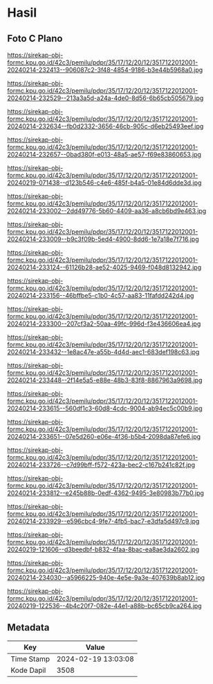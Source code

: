 # Hasil

## Foto C Plano

https://sirekap-obj-formc.kpu.go.id/42c3/pemilu/pdpr/35/17/12/20/12/3517122012001-20240214-232413--906087c2-3f48-4854-9186-b3e44b5968a0.jpg

https://sirekap-obj-formc.kpu.go.id/42c3/pemilu/pdpr/35/17/12/20/12/3517122012001-20240214-232529--213a3a5d-a24a-4de0-8d56-6b65cb505679.jpg

https://sirekap-obj-formc.kpu.go.id/42c3/pemilu/pdpr/35/17/12/20/12/3517122012001-20240214-232634--fb0d2332-3656-46cb-905c-d6eb25493eef.jpg

https://sirekap-obj-formc.kpu.go.id/42c3/pemilu/pdpr/35/17/12/20/12/3517122012001-20240214-232657--0bad380f-e013-48a5-ae57-f69e83860653.jpg

https://sirekap-obj-formc.kpu.go.id/42c3/pemilu/pdpr/35/17/12/20/12/3517122012001-20240219-071438--d123b546-c4e6-485f-b4a5-01e84d6dde3d.jpg

https://sirekap-obj-formc.kpu.go.id/42c3/pemilu/pdpr/35/17/12/20/12/3517122012001-20240214-233002--2dd49776-5b60-4409-aa36-a8cb6bd9e463.jpg

https://sirekap-obj-formc.kpu.go.id/42c3/pemilu/pdpr/35/17/12/20/12/3517122012001-20240214-233009--b9c3f09b-5ed4-4900-8dd6-1e7a18e7f716.jpg

https://sirekap-obj-formc.kpu.go.id/42c3/pemilu/pdpr/35/17/12/20/12/3517122012001-20240214-233124--61126b28-ae52-4025-9469-f048d8132942.jpg

https://sirekap-obj-formc.kpu.go.id/42c3/pemilu/pdpr/35/17/12/20/12/3517122012001-20240214-233156--46bffbe5-c1b0-4c57-aa83-11fafdd242d4.jpg

https://sirekap-obj-formc.kpu.go.id/42c3/pemilu/pdpr/35/17/12/20/12/3517122012001-20240214-233300--207cf3a2-50aa-49fc-996d-f3e436606ea4.jpg

https://sirekap-obj-formc.kpu.go.id/42c3/pemilu/pdpr/35/17/12/20/12/3517122012001-20240214-233432--1e8ac47e-a55b-4d4d-aec1-683def198c63.jpg

https://sirekap-obj-formc.kpu.go.id/42c3/pemilu/pdpr/35/17/12/20/12/3517122012001-20240214-233448--2f14e5a5-e88e-48b3-83f8-8867963a9698.jpg

https://sirekap-obj-formc.kpu.go.id/42c3/pemilu/pdpr/35/17/12/20/12/3517122012001-20240214-233615--560df1c3-60d8-4cdc-9004-ab94ec5c00b9.jpg

https://sirekap-obj-formc.kpu.go.id/42c3/pemilu/pdpr/35/17/12/20/12/3517122012001-20240214-233651--07e5d260-e06e-4f36-b5b4-2098da87efe6.jpg

https://sirekap-obj-formc.kpu.go.id/42c3/pemilu/pdpr/35/17/12/20/12/3517122012001-20240214-233726--c7d99bff-f572-423a-bec2-c167b241c82f.jpg

https://sirekap-obj-formc.kpu.go.id/42c3/pemilu/pdpr/35/17/12/20/12/3517122012001-20240214-233812--e245b88b-0edf-4362-9495-3e80983b77b0.jpg

https://sirekap-obj-formc.kpu.go.id/42c3/pemilu/pdpr/35/17/12/20/12/3517122012001-20240214-233929--e596cbc4-9fe7-4fb5-bac7-e3dfa5d497c9.jpg

https://sirekap-obj-formc.kpu.go.id/42c3/pemilu/pdpr/35/17/12/20/12/3517122012001-20240219-121606--d3beedbf-b832-4faa-8bac-ea8ae3da2602.jpg

https://sirekap-obj-formc.kpu.go.id/42c3/pemilu/pdpr/35/17/12/20/12/3517122012001-20240214-234030--a5966225-940e-4e5e-9a3e-407639b8ab12.jpg

https://sirekap-obj-formc.kpu.go.id/42c3/pemilu/pdpr/35/17/12/20/12/3517122012001-20240219-122536--4b4c20f7-082e-44e1-a88b-bc65cb9ca264.jpg


## Metadata

| Key        | Value               |
| ---------- | ------------------- |
| Time Stamp | 2024-02-19 13:03:08 |
| Kode Dapil | 3508                |



